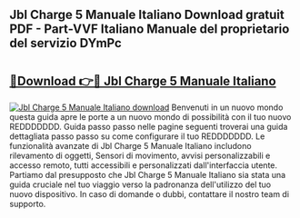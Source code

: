 ## Jbl Charge 5 Manuale Italiano Download gratuit PDF - Part-VVF Italiano Manuale del proprietario del servizio DYmPc

# <h2><a href="http://dfb4n0h.blite.top/?on=Jbl+Charge+5+Manuale+Italiano">🔗Download 👉🔴 Jbl Charge 5 Manuale Italiano</a></h2>

[![Jbl Charge 5 Manuale Italiano download](https://i.imgur.com/lujVjoI.png)](http://dfb4n0h.blite.top/?on=Jbl+Charge+5+Manuale+Italiano)
Benvenuti in un nuovo mondo questa guida apre le porte a un nuovo mondo di possibilità con il tuo nuovo REDDDDDDD. Guida passo passo nelle pagine seguenti troverai una guida dettagliata passo passo su come configurare il tuo REDDDDDDD. Le funzionalità avanzate di Jbl Charge 5 Manuale Italiano includono rilevamento di oggetti, Sensori di movimento, avvisi personalizzabili e accesso remoto, tutti accessibili e personalizzati dall'interfaccia utente. Partiamo dal presupposto che Jbl Charge 5 Manuale Italiano sia stata una guida cruciale nel tuo viaggio verso la padronanza dell'utilizzo del tuo nuovo dispositivo. In caso di domande o dubbi, contattare il nostro team di supporto.
